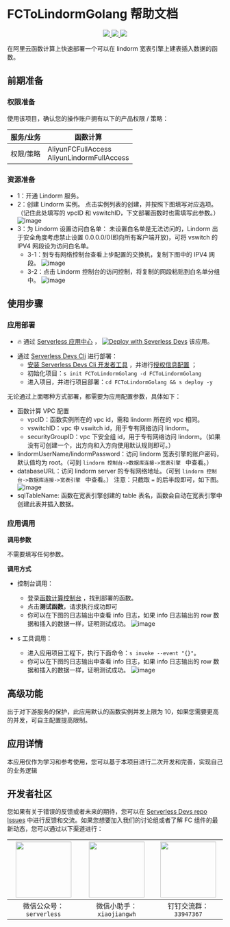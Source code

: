 # FCToLindormGolang 帮助文档

<p align="center" class="flex justify-center">
    <a href="https://www.serverless-devs.com" class="ml-1">
    <img src="http://editor.devsapp.cn/icon?package=FCToLindormGolang&type=packageType">
  </a>
  <a href="http://www.devsapp.cn/details.html?name=FCToLindormGolang" class="ml-1">
    <img src="http://editor.devsapp.cn/icon?package=FCToLindormGolang&type=packageVersion">
  </a>
  <a href="http://www.devsapp.cn/details.html?name=FCToLindormGolang" class="ml-1">
    <img src="http://editor.devsapp.cn/icon?package=FCToLindormGolang&type=packageDownload">
  </a>
</p>

<description>

在阿里云函数计算上快速部署一个可以在 lindorm 宽表引擎上建表插入数据的函数。

</description>


## 前期准备

### 权限准备

使用该项目，确认您的操作账户拥有以下的产品权限 / 策略：


| 服务/业务 | 函数计算 |     
| --- |  --- |   
| 权限/策略 | AliyunFCFullAccess</br>AliyunLindormFullAccess |     


### 资源准备

* 1：开通 Lindorm 服务。
* 2：创建 Lindorm 实例。
  点击实例列表的创建，并按照下图填写对应选项。（记住此处填写的 vpcID 和 vswitchID，下文部署函数时也需填写此参数。）
  ![image](http://git.cn-hangzhou.oss-cdn.aliyun-inc.com/uploads/serverless/serverless-solutions/ffd1cc739fade8edbb435f3e13f73e67/image.png)
* 3：为 Lindorm 设置访问白名单： 未设置白名单是无法访问的，Lindorm 出于安全角度考虑禁止设置 0.0.0.0/0(即向所有客户端开放)，可将 vswitch 的 IPV4 网段设为访问白名单。
  * 3-1：到专有网络控制台查看上步配置的交换机，复制下图中的 IPV4 网段。
    ![image](http://git.cn-hangzhou.oss-cdn.aliyun-inc.com/uploads/serverless/serverless-solutions/25b4fb29d4f5ab82838dc4e1cdec8da5/image.png)
  * 3-2：点击 Lindorm 控制台的访问控制，将复制的网段粘贴到白名单分组中。
    ![image](http://git.cn-hangzhou.oss-cdn.aliyun-inc.com/uploads/serverless/serverless-solutions/d5ad661e0648050380a66909b9c712d5/image.png)

## 使用步骤
### 应用部署

<appcenter>

- :fire: 通过 [Serverless 应用中心](https://fcnext.console.aliyun.com/applications/create?template=FCToLindormGolang) ，
  [![Deploy with Severless Devs](https://img.alicdn.com/imgextra/i1/O1CN01w5RFbX1v45s8TIXPz_!!6000000006118-55-tps-95-28.svg)](https://fcnext.console.aliyun.com/applications/create?template=FCToLindormGolang)  该应用。

</appcenter>

- 通过 [Serverless Devs Cli](https://www.serverless-devs.com/serverless-devs/install) 进行部署：
  - [安装 Serverless Devs Cli 开发者工具](https://www.serverless-devs.com/serverless-devs/install) ，并进行[授权信息配置](https://www.serverless-devs.com/fc/config) ；
  - 初始化项目：`s init FCToLindormGolang -d FCToLindormGolang`
  - 进入项目，并进行项目部署：`cd FCToLindormGolang && s deploy -y`

</deploy>


无论通过上面哪种方式部署，都需要为应用配置参数，具体如下：
* 函数计算 VPC 配置
  * vpcID：函数实例所在的 vpc id，需和 lindorm 所在的 vpc 相同。
  * vswitchID：vpc 中 vswitch id，用于专有网络访问 lindorm。
  * securityGroupID：vpc 下安全组 id，用于专有网络访问 lindorm。（如果没有可创建一个，出方向和入方向使用默认规则即可。）
* lindormUserName/lindormPassword：访问 lindorm 宽表引擎的账户密码，默认值均为 root。（可到 `lindorm 控制台->数据库连接->宽表引擎 ` 中查看。）
* databaseURL：访问 lindorm server 的专有网络地址。（可到 `lindorm 控制台->数据库连接->宽表引擎 ` 中查看。）
  注意：只截取 `=` 的后半段即可，如下图。
  ![image](http://git.cn-hangzhou.oss-cdn.aliyun-inc.com/uploads/serverless/serverless-solutions/51ec7ef0ade3a6f2f57dd738f6d73fb9/image.png)
* sqlTableName: 函数在宽表引擎创建的 table 表名，函数会自动在宽表引擎中创建此表并插入数据。

### 应用调用
**调用参数**

不需要填写任何参数。

**调用方式**
* 控制台调用：
  * 登录[函数计算控制台](https://fcnext.console.aliyun.com/cn-hangzhou/services) ，找到部署的函数。
  * 点击**测试函数**，请求执行成功即可
  * 你可以在下图的日志输出中查看 info 日志，如果 info 日志输出的 row 数据和插入的数据一样，证明测试成功。
    ![image](http://git.cn-hangzhou.oss-cdn.aliyun-inc.com/uploads/serverless/serverless-solutions/fdf940efa705b779adfff2c100ffe9d9/image.png)


* s 工具调用：
  * 进入应用项目工程下，执行下面命令：`s invoke --event "{}"`。
  * 你可以在下图的日志输出中查看 info 日志，如果 info 日志输出的 row 数据和插入的数据一样，证明测试成功。
    ![image](http://git.cn-hangzhou.oss-cdn.aliyun-inc.com/uploads/serverless/serverless-solutions/db7f514a7338d90c54be1afa35c29f0e/image.png)

<appdetail id="flushContent">


## 高级功能
出于对下游服务的保护，此应用默认的函数实例并发上限为 10，如果您需要更高的并发，可自主配置提高限制。

## 应用详情

本应用仅作为学习和参考使用，您可以基于本项目进行二次开发和完善，实现自己的业务逻辑


</appdetail>

<devgroup>

## 开发者社区

您如果有关于错误的反馈或者未来的期待，您可以在 [Serverless Devs repo Issues](https://github.com/serverless-devs/serverless-devs/issues) 中进行反馈和交流。如果您想要加入我们的讨论组或者了解 FC 组件的最新动态，您可以通过以下渠道进行：

<p align="center">

| <img src="https://serverless-article-picture.oss-cn-hangzhou.aliyuncs.com/1635407298906_20211028074819117230.png" width="130px" > | <img src="https://serverless-article-picture.oss-cn-hangzhou.aliyuncs.com/1635407044136_20211028074404326599.png" width="130px" > | <img src="https://serverless-article-picture.oss-cn-hangzhou.aliyuncs.com/1635407252200_20211028074732517533.png" width="130px" > |
|--- | --- | --- |
| <center>微信公众号：`serverless`</center> | <center>微信小助手：`xiaojiangwh`</center> | <center>钉钉交流群：`33947367`</center> | 

</p>

</devgroup>